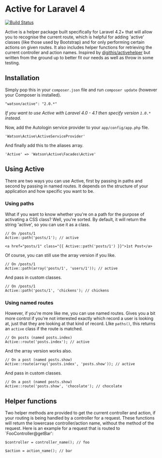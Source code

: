 Active for Laravel 4
====================

[![Build Status](https://travis-ci.org/dwightwatson/active.png?branch=master)](https://travis-ci.org/dwightwatson/active)

Active is a helper package built specifically for Laravel 4.2+ that will allow you to recognise the current route, which is helpful for adding 'active' classes (like those used by Bootstrap) and for only performing certain actions on given routes. It also includes helper functions for retrieving the current controller and action names. Inspired by [digithis/activehelper](https://github.com/digithis/activehelper) but written from the ground up to better fit our needs as well as throw in some testing.

## Installation

Simply pop this in your `composer.json` file and run `composer update` (however your Composer is installed).

```
"watson/active": "2.0.*"
```

_If you want to use Active with Laravel 4.0 - 4.1 then specify version `1.0.*` instead._

Now, add the Autologin service provider to your `app/config/app.php` file.

`'Watson\Active\ActiveServiceProvider'`

And finally add this to the aliases array.

`'Active' => 'Watson\Active\Facades\Active'`

## Using Active

There are two ways you can use Active, first by passing in paths and second by passing in named routes. It depends on the structure of your application and how specific you want to be.

### Using paths

What if you want to know whether you're on a path for the purpose of activating a CSS class? Well, you're sorted. By default, it will return the string 'active', so you can use it as a class.

    // On /posts/1
    Active::path('posts/1'); // active

    <a href="posts/1" class="{{ Active::path('posts/1') }}">1st Post</a>

Of course, you can still use the array version if you like.

    // On /posts/1
    Active::path(array('posts/1', 'users/1')); // active

And pass in custom classes.

    // On /posts/1
    Active::path('posts/1', 'chickens'); // chickens

### Using named routes

However, if you're more like me, you can use named routes. Gives you a bit more control if you're not interested exactly which record a user is looking at, just that they are looking at that kind of record. LIke `paths()`, this returns an `active` class if the route is matched.

    // On posts (named posts.index)
    Active::route('posts.index'); // active

And the array version works also.

    // On a post (named posts.show)
    Active::route(array('posts.index', 'posts.show')); // active

And pass in custom classes.

    // On a post (named posts.show)
    Active::route('posts.show', 'chocolate'); // chocolate

## Helper functions

Two helper methods are provided to get the current controller and action, if your routing is being handled by a controller for a request. These functions will return the lowercase controller/action name, without the method of the request. Here is an example for a request that is routed to `FooController@getBar':

    $controller = controller_name(); // foo

    $action = action_name(); // bar